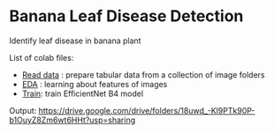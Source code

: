 # Banana Leaf Disease Detection
Identify leaf disease in banana plant

List of colab files:

* [Read data](banana_leaf_disease_read_data.ipynb) : prepare tabular data from a collection of image folders
* [EDA](banana_leaf_disease_EDA.ipynb) : learning about features of images
* [Train](banana_leaf_disease_train.ipynb): train EfficientNet B4 model

Output: https://drive.google.com/drive/folders/18uwd_-Kl9PTk90P-b1OuyZ8Zm6wt6HHt?usp=sharing 
